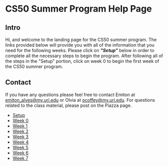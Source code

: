 # CS50 Summer Program Help Page
## Intro
Hi, and welcome to the landing page for the CS50 summer program. The links provided below will provide you with all of the information that you need for the following weeks. Please click on _**"Setup"**_ below in order to complete all the necessary steps to begin the program. After following all of the steps in the "Setup" portion, click on week 0 to begin the first week of the CS50 summer program.   

## Contact
If you have any questions please feel free to contact Emiton at emiton_alves@my.uri.edu or Olvia at ocoffey@my.uri.edu. For questions related to the class material, please post on the Piazza page.  

* [Setup](https://github.com/Emiton/CS50-summer/blob/master/Setup/README.md)
* [Week 0](https://github.com/Emiton/CS50-summer/blob/master/Week-0/README.md)
* [Week 1](https://github.com/Emiton/CS50-summer/blob/master/Week-1/README.md) 
* [Week 2](https://github.com/Emiton/CS50-summer/blob/master/Week-2/README.md) 
* [Week 3](https://github.com/Emiton/CS50-summer/blob/master/Week-3/README.md) 
* [Week 4](https://github.com/Emiton/CS50-summer/blob/master/Week-4/README.md) 
* [Week 5](https://github.com/Emiton/CS50-summer/blob/master/Week-5/README.md) 
* [Week 6](https://github.com/Emiton/CS50-summer/blob/master/Week-6/README.md) 
* [Week 7](https://github.com/Emiton/CS50-summer/blob/master/Week-7/README.md) 